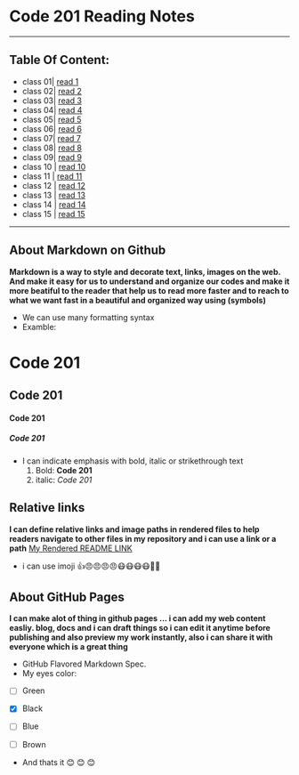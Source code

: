 # Code 201 Reading Notes
------------------------

## Table Of Content:
- class 01| [read 1]()
- class 02| [read 2]()
- class 03| [read 3]()
- class 04| [read 4]()
- class 05| [read 5]()
- class 06| [read 6]()
- class 07| [read 7]()
- class 08| [read 8]()   
- class 09| [read 9]()
- class 10 | [read 10]()
- class 11 | [read 11]()
- class 12 | [read 12]() 
- class 13 | [read 13]()
- class 14 | [read 14]()
- class 15 | [read 15]()

---------------------------

## About Markdown on Github
**Markdown is a way to style and decorate text, links, images on the web.
And make it easy for us to understand and organize our codes and make it more beatiful to the reader that help us to read more faster and to reach to what we want fast in a beautiful and organized way using (symbols)**

- We can use many formatting syntax
- Examble:
# Code 201 
## Code 201
#### Code 201
##### Code 201

- I can indicate emphasis with bold, italic or strikethrough text
  1. Bold:  **Code 201**
  2. italic:  *Code 201*


## Relative links
__I can define relative links and image paths in rendered files to help readers navigate to other files in my repository
and i can use a link or a path__
[My Rendered README LINK](https://github.com/omarXzain/reading-notes/blob/master/README.md)

- i can use imoji
 :+1::angry::angry::angry::angry::mask::mask::mask::mask::new_moon_with_face::cherries:
 
 ## About GitHub Pages
 **I can make alot of thing in github pages ... i can add my web content easliy.  blog, docs and i can draft things so i can edit it anytime before publishing and also preview my work instantly, also i can share it with everyone which is a great thing**
 
 - GitHub Flavored Markdown Spec.
- My eyes color:
 - [ ] Green
- [x] Black
- [ ] Blue
- [ ] Brown




- And thats it :blush: :blush: :blush:
